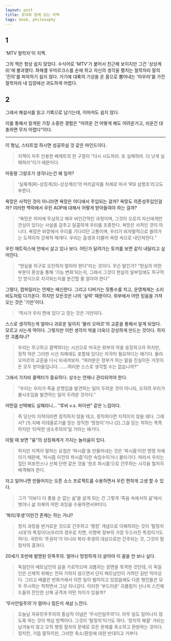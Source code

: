 ```yaml
---
layout: post
title: 로쟈와 함께 읽는 지젝
tags: book, philosophy
---
```


## 1
'MTV 철학자'이 지젝.

그의 책은 항상 쉽지 않았다. 수식어로 'MTV'가 붙어서 친근해 보이지만 그건 '상상계(I)'에 불과했다. 촤헤겔 우마르크스를 손에 쥐고 자신의 생각을 펼치는 철학자라 말의 '진의'를 파악하기 쉽지 않다. 거기에 대륙의 기상을 온 몸으로 뿜어내는 '아우라'를 가진 철학자라 내 입장에선 과도하게 어렵다.

## 2
그래서 해설서를 읽고 기록으로 남기는데, 이마저도 쉽지 않다. 

이를 통해서 알게된 가장 소중한 경험은 "어려운 건 어떻게 해도 어려운거고, 쉬운건 대충하면 무지 어렵다"이다.

-----

이 형님, 스타트업 하시면 성공하실 것 같은 마인드이다.
>  지젝이 자주 인용한 베케트의 한 구절이 “다시 시도하라. 또 실패하라. 더 낫게 실패하라”이기 때문이다. 

마동왕 그랑조가 생각나는건 왜 일까?
>  ‘실재계(R)-상징계(S)-상상계(I)’의 머리글자를 차례로 따서 ‘RSI 삼항조’라고도 부른다. 

욕망은 사적인 것이 아니라면 욕망은 어디에서 주입되는 걸까? 욕망도 의존성주입인걸까? 이러한 맥락에서 우린 AOP에 대해서 어떻게 받아들여야 하는 걸까?
>  “욕망은 의미에 무심하고 매우 비인간적인 과정이며, 그것이 오로지 자신에게만 관심이 있다는 사실을 감추고 달콤하게 우리를 조종한다. 욕망은 사적인 것이 아니다. 욕망은 바깥에서 우리를 기다리던 고통이며, 우리가 비자발적으로 쓸려가는 도착이자 강제적 매개다. 우리는 출생과 더불어 욕망 속으로 내던져진다.” 

우린 매트릭스에 안에서 살고 있나 보다. 어딘가 달려가는 토끼를 보면 같이 내달리고 싶어진다.
> “현실을 허구로 오인하지 말아야 한다”라는 것이다. 무슨 말인가? “현실의 어떤 부분이 환상을 통해 ‘기능 변화’되는지, 그래서 그것이 현실의 일부임에도 허구적인 방식으로 지각되는지를 분간할 줄 알아야 한다” 

그렇다, 컴파일러는 언제는 배신한다. 그리고 디버거는 뒷통수를 치고, 운영체제는 소리비도처럼 다가온다. 하지만 모든것은 나의 '실력' 때문이다. 외부에서 어떤 믿음을 가져오는 것은 '기만'이다.
> ‘역사가 우리 편에 있다’고 믿는 것은 기만이다. 

스스로 생각하는게 얼마나 괴로운 일이지 '물라 오마르'의 교훈을 통해서 알게 되었다. 모르고 사는게 약이다. 그렇지만 이런 생각이 악을 더욱더 강성하게 만드는 것이다. 하지만 괴롭쟈나?
> 우리는 무고하고 결백하다는 시선으로 미국은 외부의 악을 응징하고자 하지만, 정작 악은 그러한 시선 자체에도 포함돼 있다는 자각이 필요하다는 얘기다. 물라 오마르의 교훈을 다시 되새겨보자. “여러분은 정부가 하는 말을 진실이든 거짓이든 모두 받아들입니다. ……여러분 스스로 생각할 수는 없습니까?” 

그래서 가지비 콜렉터가 중요하다. 상수는 언제나 관리되어야 한다.
> “우리는 우리가 죽을 운명임을 발견하는 일이 두려운 것이 아니라, 오히려 우리가 불사조임을 발견하는 일이 두려운 것이다.” 

어떤걸 선택해도 실패라니... "루비 v.s. 파이썬" 같은 느낌이다.
> 즉 당신이 지적이라면 정직하지 않을 테고, 정직하다면 지적이지 않을 테다. 그래서? (1).지배 이데올로기를 믿는 정직한 ‘멍청이’거나 (2).그걸 믿는 척하는 똑똑하지만 ‘타락한 냉소주의자’일 거라는 얘기다.

이럴 때 보면 "융"의 상징체계가 가지는 놀라움이 있다.
> 하지만 지젝이 말하는 요점은 ‘파시즘’을 만들어내는 것은 ‘파시즘’이란 명명 자체이기 때문에, ‘파시즘 이전의 파시즘’이란 속임수이거나 물타기다. 따라서 우리는 집단 퍼포먼스나 신체 단련 같은 것을 ‘원조 파시즘’으로 간주하는 시각을 철저히 배격해야 한다. 

자고 일어나면 만들어지는 오픈 소스 프로젝트를 수용하면서 우린 편하게 고생 할 수 있다.
> 그가 ‘이보다 더 좋을 순 없는 삶’을 살게 되는 건 그렇게 ‘죽음 속에서의 삶’에서 벗어나 삶 자체의 어떤 과잉을 수용하면서부터다. 

'복리/후생'이란건 존재는 하는 거냐?
>  정치 과정을 번거로운 것으로 간주하고 ‘행정’ 개념으로 이해하려는 것이 ‘탈정치 시대’의 특징이다(우리의 경우로 치면, 이명박 정부의 가장 두드러진 특징이기도 하다). 국민이 ‘주권자’가 아니라 복리·후생의 대상으로만 간주되는 것, 그것이 탈정치의 결과다.

20세기 초반에 발명된 민족주의. 얼마나 멍청하게 더 살아야 이 꼴을 안 보나 싶다.
> 독일인이 베트남인의 길을 가로막으며 괴롭히는 장면을 목격한 것인데, 이 독일인은 신체적 위해는 전혀 가하지 않으면서 단지 베트남인이 가려던 길만 막아섰다. 그리고 베를린 번화가에서 이런 일이 벌어지고 있었음에도 다른 행인들은 모두 무시하는 척하면서 그냥 지나갔다. 이러한 ‘부드러운’ 괴롭힘이 신나치 스킨헤드들의 잔인한 신체 공격과 어떤 차이가 있을까? 

'무사안일주의'가 얼마나 힘든지 세삼 느낀다.
>  오늘날 자유민주주의의 중심적 이념은 ‘무사안일주의’다. 아무 일도 일어나지 않도록 하는 것이 핵심 방책이다. 그것이 ‘탈정치’이기도 하다. ‘정치적 해결’ 거리는 남겨놓지 않고 오직 행정 절차의 문제로 모든 문제를 축소하고 환원하는 것이다. 정치란, 거듭 말하지만, 그러한 축소/환원에 대한 반대이고 거부다. 